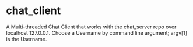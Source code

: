 # chat_client
A Multi-threaded Chat Client that works with the chat_server repo over localhost 127.0.0.1.
Choose a Username by command line argument; argv[1] is the Username.
